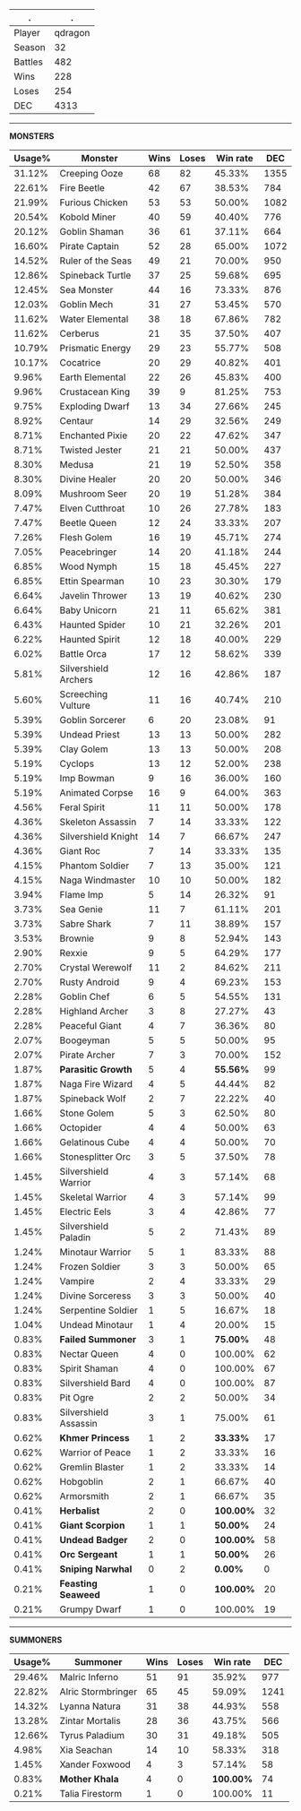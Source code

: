 .|.
|-|-
Player|qdragon
Season|32
Battles|482
Wins|228
Loses|254
DEC|4313

---
**MONSTERS**

Usage%|Monster|Wins|Loses|Win rate|DEC|
-|-|-|-|-|-|
31.12%|Creeping Ooze|68|82|45.33%|1355|
22.61%|Fire Beetle|42|67|38.53%|784|
21.99%|Furious Chicken|53|53|50.00%|1082|
20.54%|Kobold Miner|40|59|40.40%|776|
20.12%|Goblin Shaman|36|61|37.11%|664|
16.60%|Pirate Captain|52|28|65.00%|1072|
14.52%|Ruler of the Seas|49|21|70.00%|950|
12.86%|Spineback Turtle|37|25|59.68%|695|
12.45%|Sea Monster|44|16|73.33%|876|
12.03%|Goblin Mech|31|27|53.45%|570|
11.62%|Water Elemental|38|18|67.86%|782|
11.62%|Cerberus|21|35|37.50%|407|
10.79%|Prismatic Energy|29|23|55.77%|508|
10.17%|Cocatrice|20|29|40.82%|401|
9.96%|Earth Elemental|22|26|45.83%|400|
9.96%|Crustacean King|39|9|81.25%|753|
9.75%|Exploding Dwarf|13|34|27.66%|245|
8.92%|Centaur|14|29|32.56%|249|
8.71%|Enchanted Pixie|20|22|47.62%|347|
8.71%|Twisted Jester|21|21|50.00%|437|
8.30%|Medusa|21|19|52.50%|358|
8.30%|Divine Healer|20|20|50.00%|346|
8.09%|Mushroom Seer|20|19|51.28%|384|
7.47%|Elven Cutthroat|10|26|27.78%|183|
7.47%|Beetle Queen|12|24|33.33%|207|
7.26%|Flesh Golem|16|19|45.71%|274|
7.05%|Peacebringer|14|20|41.18%|244|
6.85%|Wood Nymph|15|18|45.45%|227|
6.85%|Ettin Spearman|10|23|30.30%|179|
6.64%|Javelin Thrower|13|19|40.62%|230|
6.64%|Baby Unicorn|21|11|65.62%|381|
6.43%|Haunted Spider|10|21|32.26%|201|
6.22%|Haunted Spirit|12|18|40.00%|229|
6.02%|Battle Orca|17|12|58.62%|339|
5.81%|Silvershield Archers|12|16|42.86%|187|
5.60%|Screeching Vulture|11|16|40.74%|210|
5.39%|Goblin Sorcerer|6|20|23.08%|91|
5.39%|Undead Priest|13|13|50.00%|282|
5.39%|Clay Golem|13|13|50.00%|208|
5.19%|Cyclops|13|12|52.00%|238|
5.19%|Imp Bowman|9|16|36.00%|160|
5.19%|Animated Corpse|16|9|64.00%|363|
4.56%|Feral Spirit|11|11|50.00%|178|
4.36%|Skeleton Assassin|7|14|33.33%|122|
4.36%|Silvershield Knight|14|7|66.67%|247|
4.36%|Giant Roc|7|14|33.33%|135|
4.15%|Phantom Soldier|7|13|35.00%|121|
4.15%|Naga Windmaster|10|10|50.00%|182|
3.94%|Flame Imp|5|14|26.32%|91|
3.73%|Sea Genie|11|7|61.11%|201|
3.73%|Sabre Shark|7|11|38.89%|157|
3.53%|Brownie|9|8|52.94%|143|
2.90%|Rexxie|9|5|64.29%|177|
2.70%|Crystal Werewolf|11|2|84.62%|211|
2.70%|Rusty Android|9|4|69.23%|153|
2.28%|Goblin Chef|6|5|54.55%|131|
2.28%|Highland Archer|3|8|27.27%|43|
2.28%|Peaceful Giant|4|7|36.36%|80|
2.07%|Boogeyman|5|5|50.00%|95|
2.07%|Pirate Archer|7|3|70.00%|152|
1.87%|**Parasitic Growth**|5|4|**55.56%**|99|
1.87%|Naga Fire Wizard|4|5|44.44%|82|
1.87%|Spineback Wolf|2|7|22.22%|40|
1.66%|Stone Golem|5|3|62.50%|80|
1.66%|Octopider|4|4|50.00%|63|
1.66%|Gelatinous Cube|4|4|50.00%|70|
1.66%|Stonesplitter Orc|3|5|37.50%|78|
1.45%|Silvershield Warrior|4|3|57.14%|68|
1.45%|Skeletal Warrior|4|3|57.14%|99|
1.45%|Electric Eels|3|4|42.86%|77|
1.45%|Silvershield Paladin|5|2|71.43%|89|
1.24%|Minotaur Warrior|5|1|83.33%|88|
1.24%|Frozen Soldier|3|3|50.00%|65|
1.24%|Vampire|2|4|33.33%|29|
1.24%|Divine Sorceress|3|3|50.00%|40|
1.24%|Serpentine Soldier|1|5|16.67%|18|
1.04%|Undead Minotaur|1|4|20.00%|15|
0.83%|**Failed Summoner**|3|1|**75.00%**|48|
0.83%|Nectar Queen|4|0|100.00%|62|
0.83%|Spirit Shaman|4|0|100.00%|67|
0.83%|Silvershield Bard|4|0|100.00%|87|
0.83%|Pit Ogre|2|2|50.00%|34|
0.83%|Silvershield Assassin|3|1|75.00%|61|
0.62%|**Khmer Princess**|1|2|**33.33%**|17|
0.62%|Warrior of Peace|1|2|33.33%|16|
0.62%|Gremlin Blaster|1|2|33.33%|14|
0.62%|Hobgoblin|2|1|66.67%|40|
0.62%|Armorsmith|2|1|66.67%|35|
0.41%|**Herbalist**|2|0|**100.00%**|32|
0.41%|**Giant Scorpion**|1|1|**50.00%**|24|
0.41%|**Undead Badger**|2|0|**100.00%**|58|
0.41%|**Orc Sergeant**|1|1|**50.00%**|26|
0.41%|**Sniping Narwhal**|0|2|**0.00%**|0|
0.21%|**Feasting Seaweed**|1|0|**100.00%**|20|
0.21%|Grumpy Dwarf|1|0|100.00%|19|

---
**SUMMONERS**

Usage%|Summoner|Wins|Loses|Win rate|DEC|
-|-|-|-|-|-|
29.46%|Malric Inferno|51|91|35.92%|977|
22.82%|Alric Stormbringer|65|45|59.09%|1241|
14.32%|Lyanna Natura|31|38|44.93%|558|
13.28%|Zintar Mortalis|28|36|43.75%|566|
12.66%|Tyrus Paladium|30|31|49.18%|505|
4.98%|Xia Seachan|14|10|58.33%|318|
1.45%|Xander Foxwood|4|3|57.14%|58|
0.83%|**Mother Khala**|4|0|**100.00%**|74|
0.21%|Talia Firestorm|1|0|100.00%|11|
